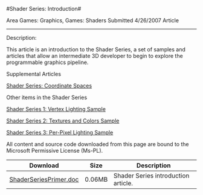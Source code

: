 #Shader Series: Introduction#

Area
Games: Graphics, Games: Shaders
Submitted
4/26/2007
Article

---

Description:

This article is an introduction to the Shader Series, a set of samples and articles that allow an intermediate 3D developer to begin to explore the programmable graphics pipeline.

Supplemental Articles

[Shader Series: Coordinate Spaces](https://github.com/nkast/XNAGameStudio/tree/master/Samples/Shader-Series-Coordinate-Spaces/)


Other items in the Shader Series

[Shader Series 1: Vertex Lighting Sample](https://github.com/nkast/XNAGameStudio/tree/master/Samples/Shader-Series-1-Vertex-Lighting/)

[Shader Series 2: Textures and Colors Sample](https://github.com/nkast/XNAGameStudio/tree/master/Samples/Shader-Series-2-Textures-and-Colors/)

[Shader Series 3: Per-Pixel Lighting Sample](https://github.com/nkast/XNAGameStudio/tree/master/Samples/Shader-Series-3-Per-Pixel-Lighting/)



All content and source code downloaded from this page are bound to the Microsoft Permissive License (Ms-PL).

Download | Size | Description
---|---|---|
[ShaderSeriesPrimer.doc](https://github.com/nkast/XNAGameStudio/blob/master/Documents/ShaderSeriesPrimer.doc?raw=true) | 0.06MB | Shader Series introduction article. 